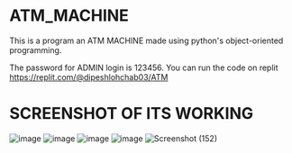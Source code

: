 # ATM_MACHINE
This is a program an ATM MACHINE made using python's object-oriented programming.

The password for ADMIN login is 123456.
You can run the code on replit https://replit.com/@dipeshlohchab03/ATM

# SCREENSHOT OF ITS WORKING

![image](https://github.com/dipeshlohchab/ATM_MACHINE/assets/146014367/ed7cc2ab-b4d4-4445-8202-15d71d38e989)
![image](https://github.com/dipeshlohchab/ATM_MACHINE/assets/146014367/19a7378d-930a-4875-b8c3-d8440fb20c3d)
![image](https://github.com/dipeshlohchab/ATM_MACHINE/assets/146014367/eed4a301-3042-4768-98af-b266f19d6790)
![image](https://github.com/dipeshlohchab/ATM_MACHINE/assets/146014367/366626b9-b23a-4455-8c3e-70d219e99649)
![Screenshot (152)](https://github.com/dipeshlohchab/ATM_MACHINE/assets/146014367/a21864f3-f237-452d-99d3-828e8ef61350)
